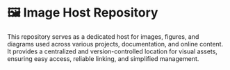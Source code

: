 # 🖼️ Image Host Repository

This repository serves as a dedicated host for images, figures, and diagrams used across various projects, documentation, and online content. It provides a centralized and version-controlled location for visual assets, ensuring easy access, reliable linking, and simplified management.
